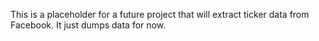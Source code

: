 This is a placeholder for a future project that will extract ticker data from Facebook. It just dumps data for now.

